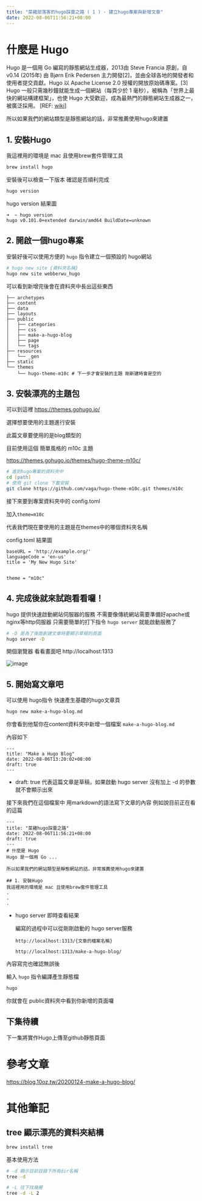 ```yaml
---
title: "菜雞部落客的hugo踩雷之路 ( 1 ) - 建立hugo專案與新增文章"
date: 2022-08-06T11:56:21+08:00
---
```

# 什麼是 Hugo
Hugo 是一個用 Go 編寫的靜態網站生成器，2013由 Steve Francia 原創，自 v0.14 (2015年) 由 Bjørn Erik Pedersen 主力開發[2]，並由全球各地的開發者和使用者提交貢獻。Hugo 以 Apache License 2.0 授權的開放原始碼專案。[3]
Hugo 一般只需幾秒鐘就能生成一個網站（每頁少於 1 毫秒），被稱為「世界上最快的網站構建框架」，也使 Hugo 大受歡迎，成為最熱門的靜態網站生成器之一，被廣泛採用。
[REF: [wiki](https://zh.wikipedia.org/zh-tw/Hugo_(%E8%BB%9F%E4%BB%B6))]

所以如果我們的網站類型是靜態網站的話，非常推薦使用hugo來建置

## 1. 安裝Hugo
我這裡用的環境是 mac 且使用brew套件管理工具

```zsh
brew install hugo
```

安裝後可以檢查一下版本 確認是否順利完成
```zsh
hugo version
```

hugo version 結果圖
```
➜  ~ hugo version
hugo v0.101.0+extended darwin/amd64 BuildDate=unknown
```

## 2. 開啟一個hugo專案
安裝好後可以使用方便的 `hugo` 指令建立一個預設的 hugo網站
```zsh
# hugo new site {資料夾名稱}
hugo new site webberwu_hugo
```

可以看到新增完後會在資料夾中長出這些東西
```
├── archetypes
├── content
├── data
├── layouts
├── public
│   ├── categories
│   ├── css
│   ├── make-a-hugo-blog
│   ├── page
│   └── tags
├── resources
│   └── _gen
├── static
└── themes
    └── hugo-theme-m10c # 下一步才會安裝的主題 剛新建時會是空的
```


## 3. 安裝漂亮的主題包
可以到這裡 https://themes.gohugo.io/

選擇想要使用的主題進行安裝

此篇文章要使用的是blog類型的

目前使用這個 簡單風格的 m10c 主題

https://themes.gohugo.io/themes/hugo-theme-m10c/

```zsh
# 進到hugo專案的資料夾中
cd [path]
# 使用 git clone 下載安裝
git clone https://github.com/vaga/hugo-theme-m10c.git themes/m10c
```

接下來要到專案資料夾中的 config.toml

加入`theme=m10c`

代表我們現在要使用的主題是在themes中的哪個資料夾名稱

config.toml 結果圖
```
baseURL = 'http://example.org/'
languageCode = 'en-us'
title = 'My New Hugo Site'


theme = "m10c"
```

## 4. 完成後就來試跑看看囉！
hugo 提供快速啟動網站伺服器的服務
不需要像傳統網站需要準備好apache或nginx等http伺服器
只需要簡單的打下指令 `hugo server` 就能啟動服務了
```zsh
# -D 是為了後面創建文章時要顯示草稿的頁面
hugo server -D
```

開個瀏覽器 看看畫面吧 http://localhost:1313

![image](https://imgur.com/RCfDOYR.png)


## 5. 開始寫文章吧
可以使用 hugo指令 快速產生基礎的hugo文章頁
```zsh
hugo new make-a-hugo-blog.md
```

你會看到他幫你在content資料夾中新增一個檔案
`make-a-hugo-blog.md`

內容如下
```
---
title: "Make a Hugo Blog"
date: 2022-08-06T13:20:02+08:00
draft: true
---
```

* draft: true 
    代表這篇文章是草稿，如果啟動 hugo server 沒有加上 -d 的參數就不會顯示出來

接下來我們在這個檔案中
用markdown的語法寫下文章的內容
例如說目前正在看的這篇
```
---
title: "菜雞hugo踩雷之路"
date: 2022-08-06T11:56:21+08:00
draft: true
---
# 什麼是 Hugo
Hugo 是一個用 Go ...

所以如果我們的網站類型是靜態網站的話，非常推薦使用hugo來建置

## 1. 安裝Hugo
我這裡用的環境是 mac 且使用brew套件管理工具
.
.
.
```

* hugo server 即時查看結果

    編寫的過程中可以從剛剛啟動的 hugo server服務

    `http://localhost:1313/{文章的檔案名稱}`

    `http://localhost:1313/make-a-hugo-blog/`


內容寫完也確認無誤後

輸入 `hugo` 指令編譯產生靜態檔
```zsh
hugo
```
你就會在 public資料夾中看到你新增的頁面囉

## 下集待續
下一集將實作Hugo上傳至github靜態頁面


# 參考文章
https://blog.10oz.tw/20200124-make-a-hugo-blog/


# 其他筆記
## tree 顯示漂亮的資料夾結構
```zsh
brew install tree
```
基本使用方法
```zsh
# -d 顯示目前目錄下所有dir名稱
tree -d 

# -L 往下找幾層
tree -d -L 2
```